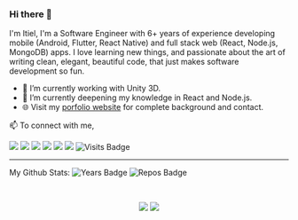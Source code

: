 ### Hi there 👋
I'm Itiel, I'm a Software Engineer with 6+ years of experience developing mobile (Android, Flutter, React Native) and full stack web (React, Node.js, MongoDB) apps.
I love learning new things, and passionate about the art of writing clean, elegant, beautiful code, that just makes software development so fun.
- 🔭 I’m currently working with Unity 3D.
- 🌱 I’m currently deepening my knowledge in React and Node.js.
- 🌐 Visit my [porfolio website](https://itiel.me/) for complete background and contact.

📫 To connect with me,

[<img src="https://img.shields.io/badge/linkedin-%230077B5.svg?&style=for-the-badge&logo=linkedin&logoColor=white" />](https://www.linkedin.com/in/itielmaimon/)
[<img src="https://img.shields.io/badge/twitter-%231DA1F2.svg?&style=for-the-badge&logo=twitter&logoColor=white" />](https://twitter.com/ItielMaimon)
[<img src = "https://img.shields.io/badge/instagram-%23E4405F.svg?&style=for-the-badge&logo=instagram&logoColor=white">](https://www.instagram.com/itielmaimon/)
[<img src = "https://img.shields.io/badge/facebook-%231877F2.svg?&style=for-the-badge&logo=facebook&logoColor=white">](https://www.facebook.com/ItielMaimon)
[<img src="https://img.shields.io/badge/medium-%2312100E.svg?&style=for-the-badge&logo=medium&logoColor=white" />](https://medium.com/@itielmaimon)
[<img src ="https://img.shields.io/badge/portfolio-web-%23.svg?&style=for-the-badge&logo=&logoColor=white%22">](https://itiel.me/) 
![Visits Badge](https://badges.pufler.dev/visits/itielmaimon/itielmaimon?style=for-the-badge) 

---
My Github Stats: 
![Years Badge](https://badges.pufler.dev/years/itielmaimon)
![Repos Badge](https://badges.pufler.dev/repos/itielmaimon)

<br>

<p align = "center">
  <img src = "https://github-readme-stats.vercel.app/api?username=itielmaimon&show_icons=true&theme=radical&line_height=27">
  <img src = "https://github-readme-stats.vercel.app/api/top-langs/?username=itielmaimon&hide=css,html&theme=tokyonight">
</p>


<!--
**itielMaimon/ItielMaimon** is a ✨ _special_ ✨ repository because its `README.md` (this file) appears on your GitHub profile.

Here are some ideas to get you started:

- 🔭 I’m currently working on ...
- 🌱 I’m currently learning ...
- 👯 I’m looking to collaborate on ...
- 🤔 I’m looking for help with ...
- 💬 Ask me about ...
- 📫 How to reach me: ...
- 😄 Pronouns: ...
- ⚡ Fun fact: ...
-->
